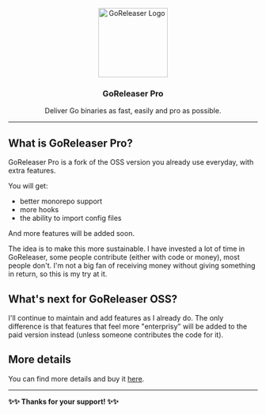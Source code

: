 <p align="center">
  <img alt="GoReleaser Logo" src="https://avatars2.githubusercontent.com/u/24697112?v=3&s=200" height="140" />
  <h3 align="center">GoReleaser Pro</h3>
  <p align="center">Deliver Go binaries as fast, easily and pro as possible.</p>
</p>

---

## What is GoReleaser Pro?

GoReleaser Pro is a fork of the OSS version you already use everyday, with extra features.

You will get:

- better monorepo support
- more hooks
- the ability to import config files

And more features will be added soon.

The idea is to make this more sustainable.
I have invested a lot of time in GoReleaser, some people contribute (either with code or money), most people don't.
I'm not a big fan of receiving money without giving something in return, so this is my try at it.

## What's next for GoReleaser OSS?

I'll continue to maintain and add features as I already do.
The only difference is that features that feel more "enterprisy" will be added to the paid version instead (unless someone contributes the code for it).

## More details

You can find more details and buy it [here](https://goreleaser.com/pro/).

---

**✨✨ Thanks for your support! ✨✨**
